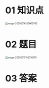# 01 知识点

<img src="https://cvp.oss-cn-shanghai.aliyuncs.com/202503161206170.png" alt="image-20250316120600740" style="zoom:50%;" />



# 02 题目

<img src="https://cvp.oss-cn-shanghai.aliyuncs.com/202503151550143.png" alt="image-20250315155016075" style="zoom:50%;" />



# 03 答案


